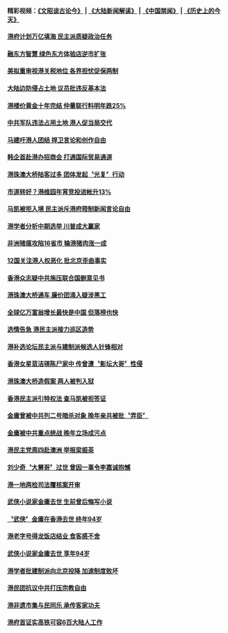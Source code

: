 #### 精彩视频：[《文昭谈古论今》](https://github.com/gfw-breaker/wenzhao/blob/master/README.md?t=11170031) | [《大陆新闻解读》](https://github.com/gfw-breaker/ntdtv-comedy/blob/master/README.md?t=11170031) | [《中国禁闻》](https://github.com/gfw-breaker/ntdtv-news/blob/master/README.md?t=11170031) | [《历史上的今天》](https://github.com/gfw-breaker/today-in-history/blob/master/README.md?t=11170031) 

#### [港府计划万亿填海 民主派质疑政治任务](../pages/news205/a1399639.md?t=11170031) 

#### [融东方智慧 绿色东方体验店逆市扩张](../pages/news205/a1399611.md?t=11170031) 

#### [美拟重审视港关税地位 各界担忧促保两制](../pages/news205/a1399503.md?t=11170031) 

#### [大陆边防侵占土地 议员批违反基本法](../pages/news205/a1399365.md?t=11170031) 

#### [港楼价黄金十年完结 仲量联行料明年跌25%](../pages/news205/a1399337.md?t=11170031) 

#### [中共军队违法占用土地 港人促当局交代](../pages/news205/a1399200.md?t=11170031) 

#### [马建吁港人团结 捍卫言论和创作自由](../pages/news205/a1399160.md?t=11170031) 

#### [韩企首赴港办招商会 打通国际贸易通道](../pages/news205/a1399063.md?t=11170031) 

#### [港珠澳大桥陆客过多 团体发起〝光复〞行动](../pages/news205/a1398947.md?t=11170031) 

#### [市道转好？港维园年宵竞投进帐升13%](../pages/news205/a1398859.md?t=11170031) 

#### [马凯被拒入境 民主派斥港府箝制新闻言论自由](../pages/news205/a1398738.md?t=11170031) 

#### [港学者分析中期选举 川普成大赢家](../pages/news205/a1398594.md?t=11170031) 

#### [非洲猪瘟攻陷16省市 输港猪肉涨一成](../pages/news205/a1398584.md?t=11170031) 

#### [12国关注港人权恶化 批北京歪曲事实](../pages/news205/a1398457.md?t=11170031) 

#### [香港众志疑中共施压联合国删意见书](../pages/news205/a1398312.md?t=11170031) 

#### [港珠澳大桥通车 廉价团涌入疑涉黑工](../pages/news205/a1398166.md?t=11170031) 

#### [全球亿万富翁增长最快是中国 但落榜也快](../pages/news205/a1398045.md?t=11170031) 

#### [选情告急 港民主派接力巡区造势](../pages/news205/a1398043.md?t=11170031) 

#### [港补选论坛民主派与建制派候选人针锋相对](../pages/news205/a1397971.md?t=11170031) 

#### [香港女星蓝洁瑛陈尸家中 传曾遭〝影坛大哥〞性侵](../pages/news205/a1397934.md?t=11170031) 

#### [港珠澳大桥造假案 两人被判入狱](../pages/news205/a1397897.md?t=11170031) 

#### [香港民主派引特权法 查马凯被拒签证](../pages/news205/a1397789.md?t=11170031) 

#### [金庸曾被中共列二号暗杀对象 晚年亲共被批〝弄臣〞](../pages/news205/a1397752.md?t=11170031) 

#### [金庸被中共重点统战 晚年立场成污点](../pages/news205/a1397648.md?t=11170031) 

#### [港民主党周四赴澳洲 举报梁振英](../pages/news205/a1397570.md?t=11170031) 

#### [刘少奇〝大舅哥〞过世 曾因一事令李嘉诚抱憾](../pages/news205/a1397491.md?t=11170031) 

#### [港一地两检司法覆核案开审](../pages/news205/a1397485.md?t=11170031) 

#### [武侠小说家金庸去世 生前曾后悔写小说](../pages/news205/a1397469.md?t=11170031) 

#### [〝武侠〞金庸在香港去世 终年94岁](../pages/news205/a1397396.md?t=11170031) 

#### [港老字号得龙饭店结业 食客感不舍](../pages/news205/a1397390.md?t=11170031) 

#### [武侠小说家金庸去世 享年94岁](../pages/news205/a1397349.md?t=11170031) 

#### [港学者批建制派向北京投降 加速制度败坏](../pages/news205/a1397250.md?t=11170031) 

#### [港民团抗议中共打压宗教自由](../pages/news205/a1397136.md?t=11170031) 

#### [港非遗市集与民同乐 承传客家功夫](../pages/news205/a1397125.md?t=11170031) 

#### [港府首证实高铁可容6百大陆人工作](../pages/news205/a1396930.md?t=11170031) 

